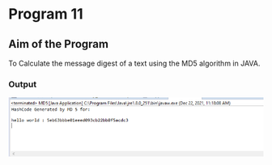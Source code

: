 # Program 11

## Aim of the Program

To Calculate the message digest of a text using the MD5 algorithm in JAVA.


### Output

![output](Program11_Output.png)

